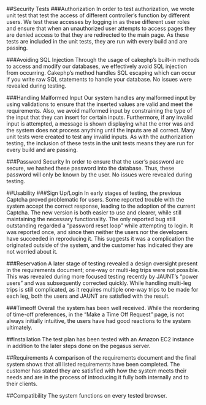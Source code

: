 ##Security Tests
###Authorization
In order to test authorization, we wrote unit test that test the access of different controller’s function by different users. 
We test these accesses by logging in as these different user roles and ensure that when an unauthorized user attempts to access 
pages they are denied access to that they are redirected to the main page. As these tests are included in the unit tests, they 
are run with every build and are passing.

###Avoiding SQL Injection
Through the usage of cakephp’s built-in methods to access and modify our databases, we effectively avoid SQL injection from 
occurring. Cakephp’s method handles SQL escaping which can occur if you write raw SQL statements to handle your database. No 
issues were revealed during testing.

###Handling Malformed Input
Our system handles any malformed input by using validations to ensure that the inserted values are valid and meet the 
requirements. Also, we avoid malformed input by constraining the type of the input that they can insert for certain inputs. 
Furthermore, if any invalid input is attempted, a message is shown displaying what the error was and the system does not 
process anything until the inputs are all correct. Many unit tests were created to test any invalid inputs. As with the 
authorization testing, the inclusion of these tests in the unit tests means they are run for every build and are passing.

###Password Security
In order to ensure that the user’s password are secure, we hashed these password into the database. Thus, these password will 
only be known by the user. No issues were revealed during testing.


##Usability
###Sign Up/Login
In early stages of testing, the previous Captcha proved problematic for users. Some reported trouble with the system accept the 
correct response, leading to the adoption of the current Captcha. The new version is both easier to use and clearer, while 
still maintaining the necessary functionality. The only reported bug still outstanding regarded a “password reset loop” while 
attempting to login. It was reported once, and since then neither the users nor the developers have succeeded in reproducing 
it. This suggests it was a complication the originated outside of the system, and the customer has indicated they are not 
worried about it.

###Reservation
A later stage of testing revealed a design oversight present in the requirements document; one-way or multi-leg trips were not 
possible. This was revealed during more focused testing recently by JAUNT’s “power users” and was subsequently corrected 
quickly. While handling multi-leg trips is still complicated, as it requires multiple one-way trips to be made for each leg, 
both the users and JAUNT are satisfied with the result.

###Timeoff
Overall the system has been well received. While the reordering of time-off preferences, in the “Make a Time Off Request” page, 
is not always initially intuitive, the users have had good reactions to the system ultimately.


##Installation
The test plan has been tested with an Amazon EC2 instance in addition to the later steps done on the pegasus server.

##Requirements
A comparison of the requirements document and the final system shows that all listed requirements have been completed. The 
customer has stated they are satisfied with how the system meets their needs and are in the process of introducing it fully 
both internally and to their clients. 

##Compatibility
The system functions on every tested browser.

